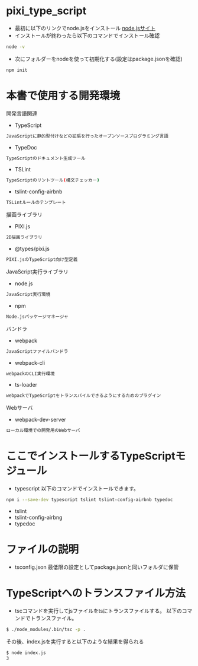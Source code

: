 # pixi_type_script
* 最初に以下のリンクでnode.jsをインストール
[node.jsサイト](https://nodejs.org/en/)
* インストールが終わったら以下のコマンドでインストール確認
```bash
node -v
```
* 次にフォルダーをnodeを使って初期化する(設定はpackage.jsonを確認)
```bash
npm init
```

# 本書で使用する開発環境
開発言語関連

* TypeScript
```bash
JavaScriptに静的型付けなどの拡張を行ったオープンソースプログラミング言語
```
* TypeDoc
```bash
TypeScriptのドキュメント生成ツール
```
* TSLint
```bash
TypeScriptのリントツール(構文チェッカー)
```
* tslint-config-airbnb
```bash
TSLintルールのテンプレート
```

描画ライブラリ
* PIXI.js
```bash
2D描画ライブラリ
```
* @types/pixi.js
```bash
PIXI.jsのTypeScript向け型定義
```

JavaScript実行ライブラリ
* node.js
```bash
JavaScript実行環境
```
* npm
```bash
Node.jsパッケージマネージャ
```

バンドラ
* webpack
```bash
JavaScriptファイルバンドラ
```
* webpack-cli
```bash
webpackのCLI実行環境
```
* ts-loader
```bash
webpackでTypeScriptをトランスパイルできるようにするためのプラグイン
```

Webサーバ
* webpack-dev-server
```bash
ローカル環境での開発用のWebサーバ
```

# ここでインストールするTypeScriptモジュール
* typescript
以下のコマンドでインストールできます。
```bash
npm i --save-dev typescript tslint tslint-config-airbnb typedoc
```
* tslint
* tslint-config-airbng
* typedoc

# ファイルの説明
* tsconfig.json
最低限の設定としてpackage.jsonと同いフォルダに保管

# TypeScriptへのトランスファイル方法
* tscコマンドを実行してjsファイルをtsにトランスファイルする。
以下のコマンドでトランスファイル。
```bash
$ ./node_modules/.bin/tsc -p .
```
その後、index.jsを実行すると以下のような結果を得られる
```bash
$ node index.js
3
```